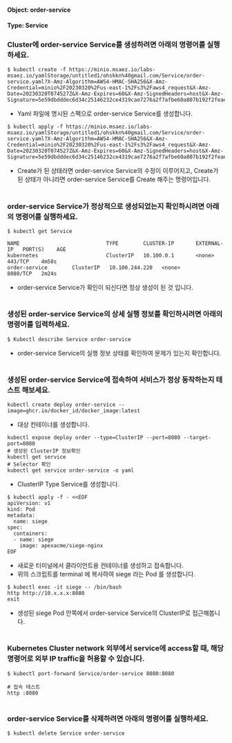 
#### Object: order-service
#### Type: Service

### Cluster에 order-service Service를 생성하려면 아래의 명령어를 실행하세요.

```
$ kubectl create -f https://minio.msaez.io/labs-msaez.io/yamlStorage/untitled1/ohskkn%40gmail.com/Service/order-service.yaml?X-Amz-Algorithm=AWS4-HMAC-SHA256&X-Amz-Credential=minio%2F20230320%2Fus-east-1%2Fs3%2Faws4_request&X-Amz-Date=20230320T074527Z&X-Amz-Expires=60&X-Amz-SignedHeaders=host&X-Amz-Signature=5e59dbdddec6d34c25146232ce4319cae7276a2f7afbe60a807b192f2feaed70
```
- Yaml 파일에 명시된 스펙으로 order-service Service를 생성합니다.  

```
$ kubectl apply -f https://minio.msaez.io/labs-msaez.io/yamlStorage/untitled1/ohskkn%40gmail.com/Service/order-service.yaml?X-Amz-Algorithm=AWS4-HMAC-SHA256&X-Amz-Credential=minio%2F20230320%2Fus-east-1%2Fs3%2Faws4_request&X-Amz-Date=20230320T074527Z&X-Amz-Expires=60&X-Amz-SignedHeaders=host&X-Amz-Signature=5e59dbdddec6d34c25146232ce4319cae7276a2f7afbe60a807b192f2feaed70
```
- Create가 된 상태라면 order-service Service의 수정이 이루어지고, Create가 된 상태가 아니라면 order-service Service를 Create 해주는 명령어입니다.
#

### order-service Service가 정상적으로 생성되었는지 확인하시려면 아래의 명령어를 실행하세요.

```
$ kubectl get Service

NAME                            TYPE        CLUSTER-IP       EXTERNAL-IP   PORT(S)    AGE
kubernetes                      ClusterIP   10.100.0.1       <none>        443/TCP    4m58s
order-service        ClusterIP   10.100.244.220   <none>        8080/TCP   2m24s

```
- order-service Service가 확인이 되신다면 정상 생성이 된 것 입니다.
#

### 생성된 order-service Service의 상세 실행 정보를 확인하시려면 아래의 명령어를 입력하세요.

```
$ Kubectl describe Service order-service
```
- order-service Service의 실행 정보 상태를 확인하여 문제가 있는지 확인합니다.
#

### 생성된 order-service Service에 접속하여 서비스가 정상 동작하는지 테스트 해보세요.

```
kubectl create deploy order-service --image=ghcr.io/docker_id/docker_image:latest
```
- 대상 컨테이너를 생성합니다.  

```
kubectl expose deploy order --type=ClusterIP --port=8080 --target-port=8080
# 생성된 ClusterIP 정보확인
kubectl get service 
# Selector 확인
kubectl get service order-service -o yaml
```
- ClusterIP Type Service를 생성합니다.

```
$ kubectl apply -f - <<EOF
apiVersion: v1
kind: Pod
metadata:
  name: siege
spec:
  containers:
  - name: siege
    image: apexacme/siege-nginx
EOF
```
- 새로운 터미널에서 클라이언트용 컨테이너를 생성하고 접속합니다.
- 위의 스크립트를 terminal 에 복사하여 siege 라는 Pod 를 생성합니다.  

```
$ kubectl exec -it siege -- /bin/bash
http http://10.x.x.x:8080
exit
```
- 생성된 siege Pod 안쪽에서 order-service Service의 ClusterIP로 접근해봅니다.
#

### Kubernetes Cluster network 외부에서 service에 access할 때, 해당 명령어로 외부 IP traffic을 허용할 수 있습니다.

```
$ kubectl port-forward Service/order-service 8080:8080

# 접속 테스트
http :8080
```
#

### order-service Service를 삭제하려면 아래의 명령어를 실행하세요.

```
$ kubectl delete Service order-service
```
#

